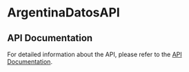 # ArgentinaDatosAPI

## API Documentation

For detailed information about the API, please refer to the [API Documentation](https://web.postman.co/workspace/291207d5-1073-4eda-b783-3fd9231b4116/documentation/36297486-f848dc24-1d22-4227-8d67-3f47c5b89d81).
